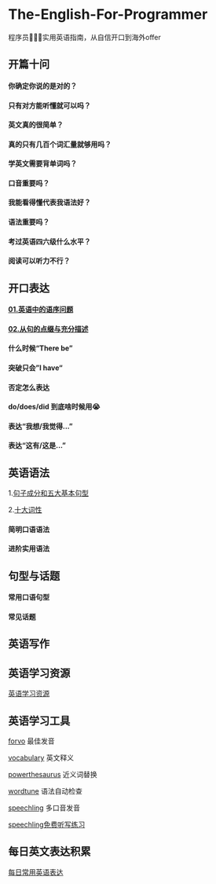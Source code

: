 # The-English-For-Programmer
程序员👨🏻‍💻实用英语指南，从自信开口到海外offer

## 开篇十问

#### 你确定你说的是对的？

#### 只有对方能听懂就可以吗？

#### 英文真的很简单？

#### 真的只有几百个词汇量就够用吗？

#### 学英文需要背单词吗？

#### 口音重要吗？

#### 我能看得懂代表我语法好？

#### 语法重要吗？

#### 考过英语四六级什么水平？

#### 阅读可以听力不行？

## 开口表达

#### [01.英语中的语序问题](https://github.com/fltenwall/The-English-For-Programmer/blob/main/%E5%BC%80%E5%8F%A3%E8%A1%A8%E8%BE%BE/01.%E8%8B%B1%E8%AF%AD%E4%B8%AD%E7%9A%84%E8%AF%AD%E5%BA%8F%E9%97%AE%E9%A2%98.md)

#### [02.从句的点缀与充分描述](https://github.com/fltenwall/The-English-For-Programmer/blob/main/%E5%BC%80%E5%8F%A3%E8%A1%A8%E8%BE%BE/02.%E4%BB%8E%E5%8F%A5%E7%9A%84%E7%82%B9%E7%BC%80%E4%B8%8E%E5%85%85%E5%88%86%E6%8F%8F%E8%BF%B0.md)

#### 什么时候“There be”

#### 突破只会”I have“

#### 否定怎么表达

#### do/does/did 到底啥时候用😭

#### 表达“我想/我觉得...”

#### 表达“这有/这是...”

## 英语语法

1.[句子成分和五大基本句型](https://github.com/fltenwall/The-English-For-Programmer/blob/main/%E8%8B%B1%E8%AF%AD%E8%AF%AD%E6%B3%95/1.%E5%8F%A5%E5%AD%90%E6%88%90%E5%88%86%E5%92%8C%E4%BA%94%E5%A4%A7%E5%9F%BA%E6%9C%AC%E5%8F%A5%E5%9E%8B.md)

2.[十大词性](https://github.com/fltenwall/The-English-For-Programmer/blob/main/%E8%8B%B1%E8%AF%AD%E8%AF%AD%E6%B3%95/2.%E5%8D%81%E5%A4%A7%E8%AF%8D%E6%80%A7.md)

#### 简明口语语法

#### 进阶实用语法

## 句型与话题

#### 常用口语句型

#### 常见话题

## 英语写作


## 英语学习资源

[英语学习资源](https://github.com/fltenwall/The-English-For-Programmer/blob/main/%E5%AD%A6%E4%B9%A0%E8%B5%84%E6%BA%90/resource.md)


## 英语学习工具

[forvo](https://zh.forvo.com/) 最佳发音

[vocabulary](https://www.vocabulary.com/) 英文释义

[powerthesaurus](https://www.powerthesaurus.org/) 近义词替换

[wordtune](https://app.wordtune.com/editor/) 语法自动检查

[speechling](https://speechling.com/how-to/zen-mo-shuo-wo-zhun-bei-hao-le-yong-ying-wen-1697) 多口音发音

[speechling免费听写练习](https://speechling.com/zh/dictation)


## 每日英文表达积累

[每日常用英语表达](https://github.com/fltenwall/The-English-For-Programmer/blob/main/%E6%AF%8F%E6%97%A5%E8%8B%B1%E6%96%87/everyday.md)



